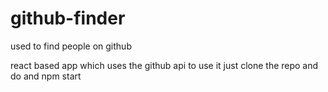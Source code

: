 # github-finder
used to find people on github

react based app which uses the github api
to use it just clone the repo and do and npm start
